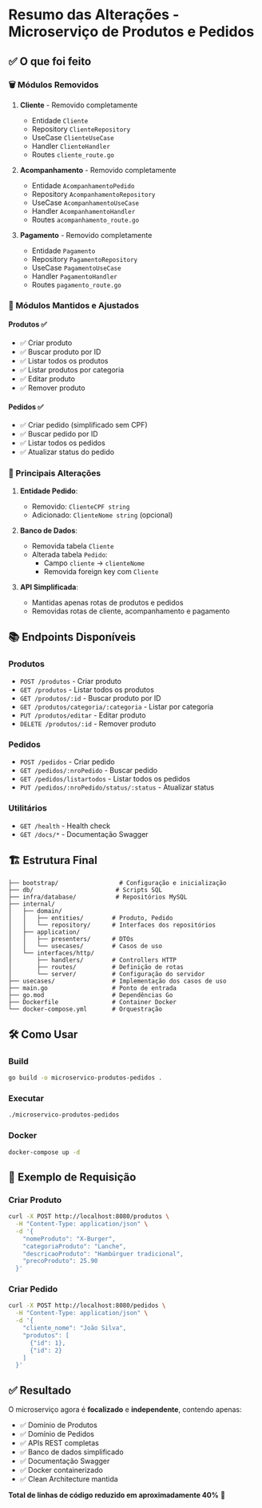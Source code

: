 # Resumo das Alterações - Microserviço de Produtos e Pedidos

## ✅ O que foi feito

### 🗑️ Módulos Removidos
1. **Cliente** - Removido completamente
   - Entidade `Cliente`
   - Repository `ClienteRepository` 
   - UseCase `ClienteUseCase`
   - Handler `ClienteHandler`
   - Routes `cliente_route.go`

2. **Acompanhamento** - Removido completamente
   - Entidade `AcompanhamentoPedido`
   - Repository `AcompanhamentoRepository`
   - UseCase `AcompanhamentoUseCase` 
   - Handler `AcompanhamentoHandler`
   - Routes `acompanhamento_route.go`

3. **Pagamento** - Removido completamente
   - Entidade `Pagamento`
   - Repository `PagamentoRepository`
   - UseCase `PagamentoUseCase`
   - Handler `PagamentoHandler`
   - Routes `pagamento_route.go`

### 🔧 Módulos Mantidos e Ajustados

#### **Produtos** ✅
- ✅ Criar produto
- ✅ Buscar produto por ID
- ✅ Listar todos os produtos
- ✅ Listar produtos por categoria
- ✅ Editar produto
- ✅ Remover produto

#### **Pedidos** ✅
- ✅ Criar pedido (simplificado sem CPF)
- ✅ Buscar pedido por ID
- ✅ Listar todos os pedidos
- ✅ Atualizar status do pedido

### 🔄 Principais Alterações

1. **Entidade Pedido**:
   - Removido: `ClienteCPF string`
   - Adicionado: `ClienteNome string` (opcional)

2. **Banco de Dados**:
   - Removida tabela `Cliente`
   - Alterada tabela `Pedido`:
     - Campo `cliente` → `clienteNome`
     - Removida foreign key com `Cliente`

3. **API Simplificada**:
   - Mantidas apenas rotas de produtos e pedidos
   - Removidas rotas de cliente, acompanhamento e pagamento

## 📚 Endpoints Disponíveis

### Produtos
- `POST /produtos` - Criar produto
- `GET /produtos` - Listar todos os produtos  
- `GET /produtos/:id` - Buscar produto por ID
- `GET /produtos/categoria/:categoria` - Listar por categoria
- `PUT /produtos/editar` - Editar produto
- `DELETE /produtos/:id` - Remover produto

### Pedidos
- `POST /pedidos` - Criar pedido
- `GET /pedidos/:nroPedido` - Buscar pedido
- `GET /pedidos/listartodos` - Listar todos os pedidos
- `PUT /pedidos/:nroPedido/status/:status` - Atualizar status

### Utilitários
- `GET /health` - Health check
- `GET /docs/*` - Documentação Swagger

## 🏗️ Estrutura Final

```
├── bootstrap/                 # Configuração e inicialização
├── db/                       # Scripts SQL
├── infra/database/           # Repositórios MySQL
├── internal/
│   ├── domain/              
│   │   ├── entities/        # Produto, Pedido
│   │   └── repository/      # Interfaces dos repositórios
│   ├── application/         
│   │   ├── presenters/      # DTOs
│   │   └── usecases/        # Casos de uso
│   └── interfaces/http/     
│       ├── handlers/        # Controllers HTTP
│       ├── routes/          # Definição de rotas
│       └── server/          # Configuração do servidor
├── usecases/                # Implementação dos casos de uso
├── main.go                  # Ponto de entrada
├── go.mod                   # Dependências Go
├── Dockerfile               # Container Docker
└── docker-compose.yml       # Orquestração
```

## 🛠️ Como Usar

### Build
```bash
go build -o microservico-produtos-pedidos .
```

### Executar
```bash
./microservico-produtos-pedidos
```

### Docker
```bash
docker-compose up -d
```

## 📝 Exemplo de Requisição

### Criar Produto
```bash
curl -X POST http://localhost:8080/produtos \
  -H "Content-Type: application/json" \
  -d '{
    "nomeProduto": "X-Burger",
    "categoriaProduto": "Lanche", 
    "descricaoProduto": "Hambúrguer tradicional",
    "precoProduto": 25.90
  }'
```

### Criar Pedido  
```bash
curl -X POST http://localhost:8080/pedidos \
  -H "Content-Type: application/json" \
  -d '{
    "cliente_nome": "João Silva",
    "produtos": [
      {"id": 1},
      {"id": 2}
    ]
  }'
```

## ✅ Resultado

O microserviço agora é **focalizado** e **independente**, contendo apenas:
- ✅ Domínio de Produtos
- ✅ Domínio de Pedidos  
- ✅ APIs REST completas
- ✅ Banco de dados simplificado
- ✅ Documentação Swagger
- ✅ Docker containerizado
- ✅ Clean Architecture mantida

**Total de linhas de código reduzido em aproximadamente 40%** 🎯
